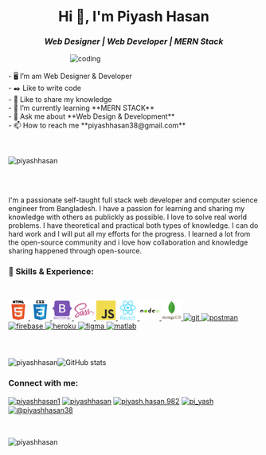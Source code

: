 <img
  src="https://i0.wp.com/taskbcn.com/wp-content/uploads/2018/09/1OF0xEMkWBv-69zvmNs6RDQ.gif?fit=1600%2C700&ssl=1"
  alt=""
/>
<h1 align="center"> Hi 👋, I'm Piyash Hasan </h1>
<h3 align="center"><i> Web Designer | Web Developer | MERN Stack </i></h3>
<img
  align="right"
  alt="coding"
  width="380"
  src="https://cdn.dribbble.com/users/1162077/screenshots/3848914/programmer.gif"
/>
<br />
<br />
- 🖥️ I’m am Web Designer & Developer <br />
- ✒️ Like to write code <br />
- 🎤 Like to share my knowledge <br />
- 🌱 I’m currently learning **MERN STACK** <br />
- 💬 Ask me about **Web Design & Development** <br />
- 📫 How to reach me **piyashhasan38@gmail.com** <br />
<br />
<br />
<p align="left" margin="10px">
  <img
    src="https://komarev.com/ghpvc/?username=piyashhasan&label=Profile%20views&color=0e75b6&style=flat"
    alt="piyashhasan"
  />
</p>
<br />
<br />
<p>
  I'm a passionate self-taught full stack web developer and computer science
  engineer from Bangladesh. I have a passion for learning and sharing my
  knowledge with others as publickly as possible. I love to solve real world
  problems. I have theoretical and practical both types of knowledge. I can do
  hard work and I will put all my efforts for the progress. I learned a lot from
  the open-source community and i love how collaboration and knowledge sharing
  happened through open-source.
</p>

<h3 align="left">📢 Skills & Experience:</h3>
</br>
<p align="left">
  <a href="https://www.w3.org/html/" target="_blank" rel="noreferrer">
    <img
      src="https://raw.githubusercontent.com/devicons/devicon/master/icons/html5/html5-original-wordmark.svg"
      alt="html5"
      width="40"
      height="40"
    />
  </a>
  <a href="https://www.w3schools.com/css/" target="_blank" rel="noreferrer">
    <img
      src="https://raw.githubusercontent.com/devicons/devicon/master/icons/css3/css3-original-wordmark.svg"
      alt="css3"
      width="40"
      height="40"
    />
  </a>
  <a href="https://getbootstrap.com" target="_blank" rel="noreferrer">
    <img
      src="https://raw.githubusercontent.com/devicons/devicon/master/icons/bootstrap/bootstrap-plain-wordmark.svg"
      alt="bootstrap"
      width="40"
      height="40"
    />
  </a>
  <a href="https://sass-lang.com" target="_blank" rel="noreferrer">
    <img
      src="https://raw.githubusercontent.com/devicons/devicon/master/icons/sass/sass-original.svg"
      alt="sass"
      width="40"
      height="40"
    />
  </a>
  <a
    href="https://developer.mozilla.org/en-US/docs/Web/JavaScript"
    target="_blank"
    rel="noreferrer"
  >
    <img
      src="https://raw.githubusercontent.com/devicons/devicon/master/icons/javascript/javascript-original.svg"
      alt="javascript"
      width="40"
      height="40"
    />
  </a>
  <a href="https://reactjs.org/" target="_blank" rel="noreferrer">
    <img
      src="https://raw.githubusercontent.com/devicons/devicon/master/icons/react/react-original-wordmark.svg"
      alt="react"
      width="40"
      height="40"
    />
  </a>
  <a href="https://nodejs.org" target="_blank" rel="noreferrer">
    <img
      src="https://raw.githubusercontent.com/devicons/devicon/master/icons/nodejs/nodejs-original-wordmark.svg"
      alt="nodejs"
      width="40"
      height="40"
    />
  </a>
  <a href="https://www.mongodb.com/" target="_blank" rel="noreferrer">
    <img
      src="https://raw.githubusercontent.com/devicons/devicon/master/icons/mongodb/mongodb-original-wordmark.svg"
      alt="mongodb"
      width="40"
      height="40"
    />
  </a>
  <a href="https://git-scm.com/" target="_blank" rel="noreferrer">
    <img
      src="https://www.vectorlogo.zone/logos/git-scm/git-scm-icon.svg"
      alt="git"
      width="40"
      height="40"
    />
  </a>
  <a href="https://postman.com" target="_blank" rel="noreferrer">
    <img
      src="https://www.vectorlogo.zone/logos/getpostman/getpostman-icon.svg"
      alt="postman"
      width="40"
      height="40"
    />
  </a>
  <a href="https://firebase.google.com/" target="_blank" rel="noreferrer">
    <img
      src="https://www.vectorlogo.zone/logos/firebase/firebase-icon.svg"
      alt="firebase"
      width="40"
      height="40"
    />
  </a>
  <a href="https://heroku.com" target="_blank" rel="noreferrer">
    <img
      src="https://www.vectorlogo.zone/logos/heroku/heroku-icon.svg"
      alt="heroku"
      width="40"
      height="40"
    />
  </a>
  <a href="https://www.figma.com/" target="_blank" rel="noreferrer">
    <img
      src="https://www.vectorlogo.zone/logos/figma/figma-icon.svg"
      alt="figma"
      width="40"
      height="40"
    />
  </a>
  <a href="https://www.mathworks.com/" target="_blank" rel="noreferrer">
    <img
      src="https://upload.wikimedia.org/wikipedia/commons/2/21/Matlab_Logo.png"
      alt="matlab"
      width="40"
      height="40"
    />
  </a>
</p>
<br />

<div style="margin-top: 25px; margin-bottom: 20px">
  <p>
    <img
      align="left"
      src="https://github-readme-stats.vercel.app/api/top-langs?username=piyashhasan&show_icons=true&locale=en&layout=compact&theme=codeSTACKr"
      alt="piyashhasan"
    />
  </p>
</div>

![GitHub stats](https://github-readme-stats.vercel.app/api?username=Piyashhasan&show_icons=true&theme=codeSTACKr)  

<h3 align="left">Connect with me:</h3>
<p align="left">
  <a href="https://twitter.com/piyashhasan1" target="blank"
    ><img
      align="center"
      src="https://raw.githubusercontent.com/rahuldkjain/github-profile-readme-generator/master/src/images/icons/Social/twitter.svg"
      alt="piyashhasan1"
      height="30"
      width="40"
  /></a>
  <a href="https://linkedin.com/in/piyashhasan" target="blank"
    ><img
      align="center"
      src="https://raw.githubusercontent.com/rahuldkjain/github-profile-readme-generator/master/src/images/icons/Social/linked-in-alt.svg"
      alt="piyashhasan"
      height="30"
      width="40"
  /></a>
  <a href="https://fb.com/piyash.hasan.982" target="blank"
    ><img
      align="center"
      src="https://raw.githubusercontent.com/rahuldkjain/github-profile-readme-generator/master/src/images/icons/Social/facebook.svg"
      alt="piyash.hasan.982"
      height="30"
      width="40"
  /></a>
  <a href="https://instagram.com/pi_yash" target="blank"
    ><img
      align="center"
      src="https://raw.githubusercontent.com/rahuldkjain/github-profile-readme-generator/master/src/images/icons/Social/instagram.svg"
      alt="pi_yash"
      height="30"
      width="40"
  /></a>
  <a href="https://medium.com/@piyashhasan38" target="blank"
    ><img
      align="center"
      src="https://raw.githubusercontent.com/rahuldkjain/github-profile-readme-generator/master/src/images/icons/Social/medium.svg"
      alt="@piyashhasan38"
      height="30"
      width="40"
  /></a>
</p>

<br />
<p>
  <img
    align="center"
    src="https://github-readme-streak-stats.herokuapp.com/?user=piyashhasan"
    alt="piyashhasan"
  />
</p>


